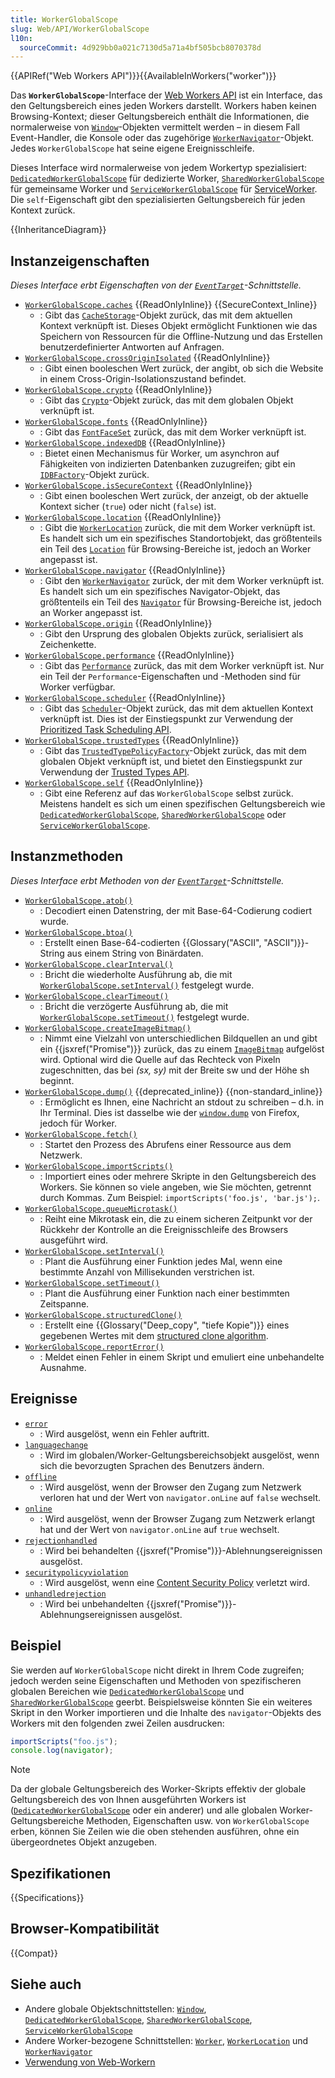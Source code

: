 ```yaml
---
title: WorkerGlobalScope
slug: Web/API/WorkerGlobalScope
l10n:
  sourceCommit: 4d929bb0a021c7130d5a71a4bf505bcb8070378d
---
```


{{APIRef("Web Workers API")}}{{AvailableInWorkers("worker")}}

Das **`WorkerGlobalScope`**-Interface der [Web Workers API](/de/docs/Web/API/Web_Workers_API) ist ein Interface, das den Geltungsbereich eines jeden Workers darstellt. Workers haben keinen Browsing-Kontext; dieser Geltungsbereich enthält die Informationen, die normalerweise von [`Window`](/de/docs/Web/API/Window)-Objekten vermittelt werden – in diesem Fall Event-Handler, die Konsole oder das zugehörige [`WorkerNavigator`](/de/docs/Web/API/WorkerNavigator)-Objekt. Jedes `WorkerGlobalScope` hat seine eigene Ereignisschleife.

Dieses Interface wird normalerweise von jedem Workertyp spezialisiert: [`DedicatedWorkerGlobalScope`](/de/docs/Web/API/DedicatedWorkerGlobalScope) für dedizierte Worker, [`SharedWorkerGlobalScope`](/de/docs/Web/API/SharedWorkerGlobalScope) für gemeinsame Worker und [`ServiceWorkerGlobalScope`](/de/docs/Web/API/ServiceWorkerGlobalScope) für [ServiceWorker](/de/docs/Web/API/Service_Worker_API). Die `self`-Eigenschaft gibt den spezialisierten Geltungsbereich für jeden Kontext zurück.

{{InheritanceDiagram}}

## Instanzeigenschaften

_Dieses Interface erbt Eigenschaften von der [`EventTarget`](/de/docs/Web/API/EventTarget)-Schnittstelle._

- [`WorkerGlobalScope.caches`](/de/docs/Web/API/WorkerGlobalScope/caches) {{ReadOnlyInline}} {{SecureContext_Inline}}
  - : Gibt das [`CacheStorage`](/de/docs/Web/API/CacheStorage)-Objekt zurück, das mit dem aktuellen Kontext verknüpft ist. Dieses Objekt ermöglicht Funktionen wie das Speichern von Ressourcen für die Offline-Nutzung und das Erstellen benutzerdefinierter Antworten auf Anfragen.
- [`WorkerGlobalScope.crossOriginIsolated`](/de/docs/Web/API/WorkerGlobalScope/crossOriginIsolated) {{ReadOnlyInline}}
  - : Gibt einen booleschen Wert zurück, der angibt, ob sich die Website in einem Cross-Origin-Isolationszustand befindet.
- [`WorkerGlobalScope.crypto`](/de/docs/Web/API/WorkerGlobalScope/crypto) {{ReadOnlyInline}}
  - : Gibt das [`Crypto`](/de/docs/Web/API/Crypto)-Objekt zurück, das mit dem globalen Objekt verknüpft ist.
- [`WorkerGlobalScope.fonts`](/de/docs/Web/API/WorkerGlobalScope/fonts) {{ReadOnlyInline}}
  - : Gibt das [`FontFaceSet`](/de/docs/Web/API/FontFaceSet) zurück, das mit dem Worker verknüpft ist.
- [`WorkerGlobalScope.indexedDB`](/de/docs/Web/API/WorkerGlobalScope/indexedDB) {{ReadOnlyInline}}
  - : Bietet einen Mechanismus für Worker, um asynchron auf Fähigkeiten von indizierten Datenbanken zuzugreifen; gibt ein [`IDBFactory`](/de/docs/Web/API/IDBFactory)-Objekt zurück.
- [`WorkerGlobalScope.isSecureContext`](/de/docs/Web/API/WorkerGlobalScope/isSecureContext) {{ReadOnlyInline}}
  - : Gibt einen booleschen Wert zurück, der anzeigt, ob der aktuelle Kontext sicher (`true`) oder nicht (`false`) ist.
- [`WorkerGlobalScope.location`](/de/docs/Web/API/WorkerGlobalScope/location) {{ReadOnlyInline}}
  - : Gibt die [`WorkerLocation`](/de/docs/Web/API/WorkerLocation) zurück, die mit dem Worker verknüpft ist. Es handelt sich um ein spezifisches Standortobjekt, das größtenteils ein Teil des [`Location`](/de/docs/Web/API/Location) für Browsing-Bereiche ist, jedoch an Worker angepasst ist.
- [`WorkerGlobalScope.navigator`](/de/docs/Web/API/WorkerGlobalScope/navigator) {{ReadOnlyInline}}
  - : Gibt den [`WorkerNavigator`](/de/docs/Web/API/WorkerNavigator) zurück, der mit dem Worker verknüpft ist. Es handelt sich um ein spezifisches Navigator-Objekt, das größtenteils ein Teil des [`Navigator`](/de/docs/Web/API/Navigator) für Browsing-Bereiche ist, jedoch an Worker angepasst ist.
- [`WorkerGlobalScope.origin`](/de/docs/Web/API/WorkerGlobalScope/origin) {{ReadOnlyInline}}
  - : Gibt den Ursprung des globalen Objekts zurück, serialisiert als Zeichenkette.
- [`WorkerGlobalScope.performance`](/de/docs/Web/API/WorkerGlobalScope/performance) {{ReadOnlyInline}}
  - : Gibt das [`Performance`](/de/docs/Web/API/Performance) zurück, das mit dem Worker verknüpft ist. Nur ein Teil der `Performance`-Eigenschaften und -Methoden sind für Worker verfügbar.
- [`WorkerGlobalScope.scheduler`](/de/docs/Web/API/WorkerGlobalScope/scheduler) {{ReadOnlyInline}}
  - : Gibt das [`Scheduler`](/de/docs/Web/API/Scheduler)-Objekt zurück, das mit dem aktuellen Kontext verknüpft ist. Dies ist der Einstiegspunkt zur Verwendung der [Prioritized Task Scheduling API](/de/docs/Web/API/Prioritized_Task_Scheduling_API).
- [`WorkerGlobalScope.trustedTypes`](/de/docs/Web/API/WorkerGlobalScope/trustedTypes) {{ReadOnlyInline}}
  - : Gibt das [`TrustedTypePolicyFactory`](/de/docs/Web/API/TrustedTypePolicyFactory)-Objekt zurück, das mit dem globalen Objekt verknüpft ist, und bietet den Einstiegspunkt zur Verwendung der [Trusted Types API](/de/docs/Web/API/Trusted_Types_API).
- [`WorkerGlobalScope.self`](/de/docs/Web/API/WorkerGlobalScope/self) {{ReadOnlyInline}}
  - : Gibt eine Referenz auf das `WorkerGlobalScope` selbst zurück. Meistens handelt es sich um einen spezifischen Geltungsbereich wie [`DedicatedWorkerGlobalScope`](/de/docs/Web/API/DedicatedWorkerGlobalScope), [`SharedWorkerGlobalScope`](/de/docs/Web/API/SharedWorkerGlobalScope) oder [`ServiceWorkerGlobalScope`](/de/docs/Web/API/ServiceWorkerGlobalScope).

## Instanzmethoden

_Dieses Interface erbt Methoden von der [`EventTarget`](/de/docs/Web/API/EventTarget)-Schnittstelle._

- [`WorkerGlobalScope.atob()`](/de/docs/Web/API/WorkerGlobalScope/atob)
  - : Decodiert einen Datenstring, der mit Base-64-Codierung codiert wurde.
- [`WorkerGlobalScope.btoa()`](/de/docs/Web/API/WorkerGlobalScope/btoa)
  - : Erstellt einen Base-64-codierten {{Glossary("ASCII", "ASCII")}}-String aus einem String von Binärdaten.
- [`WorkerGlobalScope.clearInterval()`](/de/docs/Web/API/WorkerGlobalScope/clearInterval)
  - : Bricht die wiederholte Ausführung ab, die mit [`WorkerGlobalScope.setInterval()`](/de/docs/Web/API/WorkerGlobalScope/setInterval) festgelegt wurde.
- [`WorkerGlobalScope.clearTimeout()`](/de/docs/Web/API/WorkerGlobalScope/clearTimeout)
  - : Bricht die verzögerte Ausführung ab, die mit [`WorkerGlobalScope.setTimeout()`](/de/docs/Web/API/WorkerGlobalScope/setTimeout) festgelegt wurde.
- [`WorkerGlobalScope.createImageBitmap()`](/de/docs/Web/API/WorkerGlobalScope/createImageBitmap)
  - : Nimmt eine Vielzahl von unterschiedlichen Bildquellen an und gibt ein {{jsxref("Promise")}} zurück, das zu einem [`ImageBitmap`](/de/docs/Web/API/ImageBitmap) aufgelöst wird. Optional wird die Quelle auf das Rechteck von Pixeln zugeschnitten, das bei _(sx, sy)_ mit der Breite sw und der Höhe sh beginnt.
- [`WorkerGlobalScope.dump()`](/de/docs/Web/API/WorkerGlobalScope/dump) {{deprecated_inline}} {{non-standard_inline}}
  - : Ermöglicht es Ihnen, eine Nachricht an stdout zu schreiben – d.h. in Ihr Terminal. Dies ist dasselbe wie der [`window.dump`](/de/docs/Web/API/Window/dump) von Firefox, jedoch für Worker.
- [`WorkerGlobalScope.fetch()`](/de/docs/Web/API/WorkerGlobalScope/fetch)
  - : Startet den Prozess des Abrufens einer Ressource aus dem Netzwerk.
- [`WorkerGlobalScope.importScripts()`](/de/docs/Web/API/WorkerGlobalScope/importScripts)
  - : Importiert eines oder mehrere Skripte in den Geltungsbereich des Workers. Sie können so viele angeben, wie Sie möchten, getrennt durch Kommas. Zum Beispiel: `importScripts('foo.js', 'bar.js');`.
- [`WorkerGlobalScope.queueMicrotask()`](/de/docs/Web/API/WorkerGlobalScope/queueMicrotask)
  - : Reiht eine Mikrotask ein, die zu einem sicheren Zeitpunkt vor der Rückkehr der Kontrolle an die Ereignisschleife des Browsers ausgeführt wird.
- [`WorkerGlobalScope.setInterval()`](/de/docs/Web/API/WorkerGlobalScope/setInterval)
  - : Plant die Ausführung einer Funktion jedes Mal, wenn eine bestimmte Anzahl von Millisekunden verstrichen ist.
- [`WorkerGlobalScope.setTimeout()`](/de/docs/Web/API/WorkerGlobalScope/setTimeout)
  - : Plant die Ausführung einer Funktion nach einer bestimmten Zeitspanne.
- [`WorkerGlobalScope.structuredClone()`](/de/docs/Web/API/WorkerGlobalScope/structuredClone)
  - : Erstellt eine {{Glossary("Deep_copy", "tiefe Kopie")}} eines gegebenen Wertes mit dem [structured clone algorithm](/de/docs/Web/API/Web_Workers_API/Structured_clone_algorithm).
- [`WorkerGlobalScope.reportError()`](/de/docs/Web/API/WorkerGlobalScope/reportError)
  - : Meldet einen Fehler in einem Skript und emuliert eine unbehandelte Ausnahme.

## Ereignisse

- [`error`](/de/docs/Web/API/WorkerGlobalScope/error_event)
  - : Wird ausgelöst, wenn ein Fehler auftritt.
- [`languagechange`](/de/docs/Web/API/WorkerGlobalScope/languagechange_event)
  - : Wird im globalen/Worker-Geltungsbereichsobjekt ausgelöst, wenn sich die bevorzugten Sprachen des Benutzers ändern.
- [`offline`](/de/docs/Web/API/WorkerGlobalScope/offline_event)
  - : Wird ausgelöst, wenn der Browser den Zugang zum Netzwerk verloren hat und der Wert von `navigator.onLine` auf `false` wechselt.
- [`online`](/de/docs/Web/API/WorkerGlobalScope/online_event)
  - : Wird ausgelöst, wenn der Browser Zugang zum Netzwerk erlangt hat und der Wert von `navigator.onLine` auf `true` wechselt.
- [`rejectionhandled`](/de/docs/Web/API/WorkerGlobalScope/rejectionhandled_event)
  - : Wird bei behandelten {{jsxref("Promise")}}-Ablehnungsereignissen ausgelöst.
- [`securitypolicyviolation`](/de/docs/Web/API/WorkerGlobalScope/securitypolicyviolation_event)
  - : Wird ausgelöst, wenn eine [Content Security Policy](/de/docs/Web/HTTP/Guides/CSP) verletzt wird.
- [`unhandledrejection`](/de/docs/Web/API/WorkerGlobalScope/unhandledrejection_event)
  - : Wird bei unbehandelten {{jsxref("Promise")}}-Ablehnungsereignissen ausgelöst.

## Beispiel

Sie werden auf `WorkerGlobalScope` nicht direkt in Ihrem Code zugreifen; jedoch werden seine Eigenschaften und Methoden von spezifischeren globalen Bereichen wie [`DedicatedWorkerGlobalScope`](/de/docs/Web/API/DedicatedWorkerGlobalScope) und [`SharedWorkerGlobalScope`](/de/docs/Web/API/SharedWorkerGlobalScope) geerbt. Beispielsweise könnten Sie ein weiteres Skript in den Worker importieren und die Inhalte des `navigator`-Objekts des Workers mit den folgenden zwei Zeilen ausdrucken:

```js
importScripts("foo.js");
console.log(navigator);
```

> [!NOTE]
> Da der globale Geltungsbereich des Worker-Skripts effektiv der globale Geltungsbereich des von Ihnen ausgeführten Workers ist ([`DedicatedWorkerGlobalScope`](/de/docs/Web/API/DedicatedWorkerGlobalScope) oder ein anderer) und alle globalen Worker-Geltungsbereiche Methoden, Eigenschaften usw. von `WorkerGlobalScope` erben, können Sie Zeilen wie die oben stehenden ausführen, ohne ein übergeordnetes Objekt anzugeben.

## Spezifikationen

{{Specifications}}

## Browser-Kompatibilität

{{Compat}}

## Siehe auch

- Andere globale Objektschnittstellen: [`Window`](/de/docs/Web/API/Window), [`DedicatedWorkerGlobalScope`](/de/docs/Web/API/DedicatedWorkerGlobalScope), [`SharedWorkerGlobalScope`](/de/docs/Web/API/SharedWorkerGlobalScope), [`ServiceWorkerGlobalScope`](/de/docs/Web/API/ServiceWorkerGlobalScope)
- Andere Worker-bezogene Schnittstellen: [`Worker`](/de/docs/Web/API/Worker), [`WorkerLocation`](/de/docs/Web/API/WorkerLocation) und [`WorkerNavigator`](/de/docs/Web/API/WorkerNavigator)
- [Verwendung von Web-Workern](/de/docs/Web/API/Web_Workers_API/Using_web_workers)
